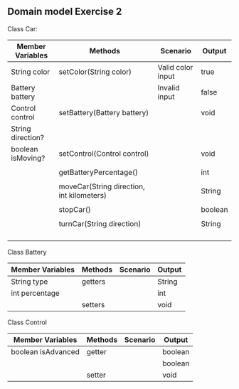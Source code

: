 ## Domain model Exercise 2

Class Car:

| Member Variables  | Methods                                   | Scenario          | Output  |
|-------------------|-------------------------------------------|-------------------|---------|
| String color      | setColor(String color)                    | Valid color input | true    |
| Battery battery   |                                           | Invalid input     | false   |
| Control control   | setBattery(Battery battery)               |                   | void    |
| String direction? |                                           |                   |         |
| boolean isMoving? | setControl(Control control)               |                   | void    |
|                   |                                           |                   |         |
|                   | getBatteryPercentage()                    |                   | int     |
|                   |                                           |                   |         |
|                   | moveCar(String direction, int kilometers) |                   | String  |
|                   |                                           |                   |         |
|                   | stopCar()                                 |                   | boolean |
|                   |                                           |                   |         |
|                   | turnCar(String direction)                 |                   | String  |
|                   |                                           |                   |         |
|                   |                                           |                   |         |
|                   |                                           |                   |         |
|                   |                                           |                   |         |

Class Battery

| Member Variables | Methods   | Scenario | Output |
|------------------|-----------|----------|--------|
| String type      | getters   |          | String |
| int percentage   |           |          | int    |
|                  | setters   |          | void   |

Class Control

| Member Variables   | Methods | Scenario | Output  |
|--------------------|---------|----------|---------|
| boolean isAdvanced | getter  |          | boolean |
|                    |         |          | boolean |
|                    | setter  |          | void    |
